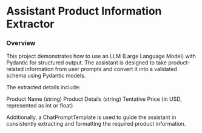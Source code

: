 # Assistant Product Information Extractor
### Overview

This project demonstrates how to use an LLM (Large Language Model) with Pydantic for structured output.
The assistant is designed to take product-related information from user prompts and convert it into a validated schema using Pydantic models.

The extracted details include:

Product Name (string)
Product Details (string)
Tentative Price (in USD, represented as int or float)

Additionally, a ChatPromptTemplate is used to guide the assistant in consistently extracting and formatting the required product information.